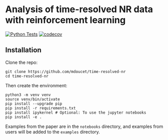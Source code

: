 # Analysis of time-resolved NR data with reinforcement learning

[![Python Tests](https://github.com/mdoucet/time-resolved-nr/actions/workflows/python-test.yml/badge.svg)](https://github.com/mdoucet/time-resolved-nr/actions/workflows/python-test.yml)
[![codecov](https://codecov.io/gh/mdoucet/time-resolved-nr/branch/main/graph/badge.svg)](https://codecov.io/gh/mdoucet/time-resolved-nr)

## Installation

Clone the repo:
```
git clone https://github.com/mdoucet/time-resolved-nr
cd time-resolved-nr
```


Then create the environment:
```
python3 -m venv venv
source venv/bin/activate
pip install --upgrade pip
pip install -r requirements.txt
pip install ipykernel # Optional: To use the jupyter notebooks
pip install -e .
```

Examples from the paper are in the `notebooks` directory, and examples from users will be added to
the `examples` directory.
